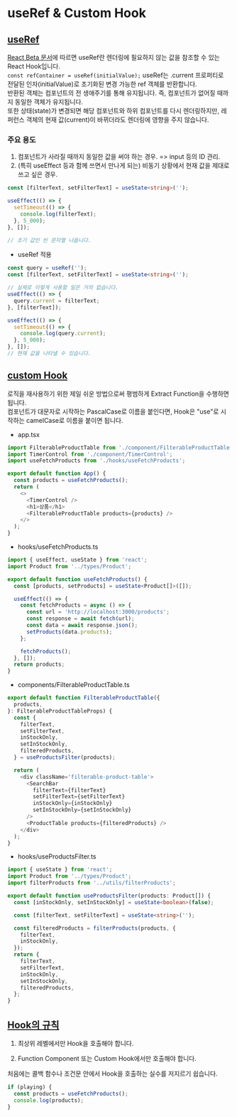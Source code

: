 # useRef & Custom Hook

## [useRef](https://ko.reactjs.org/docs/hooks-reference.html#useref)

[React Beta 문서](https://react.dev/reference/react/useRef)에 따르면 useRef란 렌더링에 필요하지 않는 값을 참조할 수 있는 React Hook입니다.\
`const refContainer = useRef(initialValue);`
useRef는 .current 프로퍼티로 전달된 인자(initialValue)로 초기화된 변경 가능한 ref 객체를 반환합니다.\
반환된 객체는 컴포넌트의 전 생애주기를 통해 유지됩니다. 즉, 컴포넌트가 없어질 때까지 동일한 객체가 유지됩니다.\
또한 상태(state)가 변경되면 해당 컴포넌트와 하위 컴포넌트를 다시 렌더링하지만, 레퍼런스 객체의 현재 값(current)이 바뀌더라도 렌더링에 영향을 주지 않습니다.

### 주요 용도

1. 컴포넌트가 사라질 때까지 동일한 값을 써야 하는 경우. => input 등의 ID 관리.
2. (특히 useEffect 등과 함께 쓰면서 만나게 되는) 비동기 상황에서 현재 값을 제대로 쓰고 싶은 경우.

```typescript
const [filterText, setFilterText] = useState<string>('');

useEffect(() => {
  setTimeout(() => {
    console.log(filterText);
  }, 5_000);
}, []);

// 초기 값인 빈 문자열 나옵니다.
```

- useRef 적용

```typescript
const query = useRef('');
const [filterText, setFilterText] = useState<string>('');

// 실제로 이렇게 사용할 일은 거의 없습니다.
useEffect(() => {
  query.current = filterText;
}, [filterText]);

useEffect(() => {
  setTimeout(() => {
    console.log(query.current);
  }, 5_000);
}, []);
// 현재 값을 나타낼 수 있습니다.
```

## [custom Hook](https://react.dev/learn/reusing-logic-with-custom-hooks)

로직을 재사용하기 위한 제일 쉬운 방법으로써 평범하게 Extract Function을 수행하면 됩니다.\
컴포넌트가 대문자로 시작하는 PascalCase로 이름을 붙인다면, Hook은 "use"로 시작하는 camelCase로 이름을 붙이면 됩니다.

- app.tsx

```typescript
import FilterableProductTable from './component/FilterableProductTable';
import TimerControl from './component/TimerControl';
import useFetchProducts from './hooks/useFetchProducts';

export default function App() {
  const products = useFetchProducts();
  return (
    <>
      <TimerControl />
      <h1>상품</h1>
      <FilterableProductTable products={products} />
    </>
  );
}
```

- hooks/useFetchProducts.ts

```typescript
import { useEffect, useState } from 'react';
import Product from '../types/Product';

export default function useFetchProducts() {
  const [products, setProducts] = useState<Product[]>([]);

  useEffect(() => {
    const fetchProducts = async () => {
      const url = 'http://localhost:3000/products';
      const response = await fetch(url);
      const data = await response.json();
      setProducts(data.products);
    };

    fetchProducts();
  }, []);
  return products;
}
```

- components/FilterableProductTable.ts

```typescript
export default function FilterableProductTable({
  products,
}: FilterableProductTableProps) {
  const {
    filterText,
    setFilterText,
    inStockOnly,
    setInStockOnly,
    filteredProducts,
  } = useProductsFilter(products);

  return (
    <div className='filterable-product-table'>
      <SearchBar
        filterText={filterText}
        setFilterText={setFilterText}
        inStockOnly={inStockOnly}
        setInStockOnly={setInStockOnly}
      />
      <ProductTable products={filteredProducts} />
    </div>
  );
}
```

- hooks/useProductsFilter.ts

```typescript
import { useState } from 'react';
import Product from '../types/Product';
import filterProducts from '../utils/filterProducts';

export default function useProductsFilter(products: Product[]) {
  const [inStockOnly, setInStockOnly] = useState<boolean>(false);

  const [filterText, setFilterText] = useState<string>('');

  const filteredProducts = filterProducts(products, {
    filterText,
    inStockOnly,
  });
  return {
    filterText,
    setFilterText,
    inStockOnly,
    setInStockOnly,
    filteredProducts,
  };
}
```

## [Hook의 규칙](https://ko.reactjs.org/docs/hooks-rules.html)

1. 최상위 레벨에서만 Hook을 호출해야 합니다.

2. Function Component 또는 Custom Hook에서만 호출해야 합니다.

처음에는 콜백 함수나 조건문 안에서 Hook을 호출하는 실수를 저지르기 쉽습니다.

```javascript
if (playing) {
  const products = useFetchProducts();
  console.log(products);
}
```
